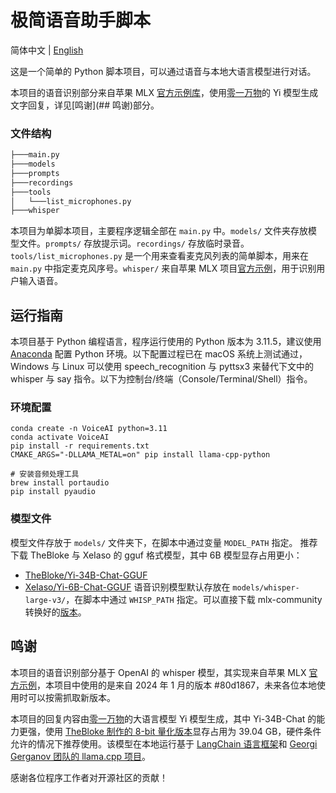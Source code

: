 # 极简语音助手脚本

简体中文 | [English](README.md)

这是一个简单的 Python 脚本项目，可以通过语音与本地大语言模型进行对话。

本项目的语音识别部分来自苹果 MLX [官方示例库](https://github.com/ml-explore/mlx-examples/tree/main/whisper)，使用[零一万物](https://www.lingyiwanwu.com)的 Yi 模型生成文字回复，详见[鸣谢](## 鸣谢)部分。

### 文件结构

```bash
├───main.py
├───models
├───prompts
├───recordings
├───tools
│   └───list_microphones.py
├───whisper
```

本项目为单脚本项目，主要程序逻辑全部在 `main.py` 中。`models/` 文件夹存放模型文件。`prompts/` 存放提示词。`recordings/` 存放临时录音。`tools/list_microphones.py` 是一个用来查看麦克风列表的简单脚本，用来在 `main.py` 中指定麦克风序号。`whisper/` 来自苹果 MLX 项目[官方示例](https://github.com/ml-explore/mlx-examples/tree/main/whisper)，用于识别用户输入语音。

## 运行指南

本项目基于 Python 编程语言，程序运行使用的 Python 版本为 3.11.5，建议使用 [Anaconda](https://www.anaconda.com) 配置 Python 环境。以下配置过程已在 macOS 系统上测试通过，Windows 与 Linux 可以使用 speech_recognition 与 pyttsx3 来替代下文中的 whisper 与 say 指令。以下为控制台/终端（Console/Terminal/Shell）指令。

### 环境配置

```
conda create -n VoiceAI python=3.11
conda activate VoiceAI
pip install -r requirements.txt
CMAKE_ARGS="-DLLAMA_METAL=on" pip install llama-cpp-python

# 安装音频处理工具
brew install portaudio
pip install pyaudio
```

### 模型文件
模型文件存放于  `models/` 文件夹下，在脚本中通过变量 `MODEL_PATH` 指定。
推荐下载 TheBloke 与 XeIaso 的 gguf 格式模型，其中 6B 模型显存占用更小：
- [TheBloke/Yi-34B-Chat-GGUF](https://huggingface.co/TheBloke/Yi-34B-Chat-GGUF/blob/main/yi-34b-chat.Q8_0.gguf)
- [XeIaso/Yi-6B-Chat-GGUF](https://huggingface.co/XeIaso/yi-chat-6B-GGUF/blob/main/yi-chat-6b.Q8_0.gguf)
语音识别模型默认存放在 `models/whisper-large-v3/`，在脚本中通过 `WHISP_PATH` 指定。可以直接下载 mlx-community 转换好的[版本](https://huggingface.co/mlx-community/whisper-large-v3-mlx)。

## 鸣谢

本项目的语音识别部分基于 OpenAI 的 whisper 模型，其实现来自苹果 MLX [官方示例](https://github.com/ml-explore/mlx-examples/tree/main/whisper)，本项目中使用的是来自 2024 年 1 月的版本 #80d1867，未来各位本地使用时可以按需抓取新版本。

本项目的回复内容由[零一万物](https://www.lingyiwanwu.com)的大语言模型 Yi 模型生成，其中 Yi-34B-Chat 的能力更强，使用 [TheBloke 制作的 8-bit 量化版本](https://huggingface.co/TheBloke/Yi-34B-Chat-GGUF)显存占用为 39.04 GB，硬件条件允许的情况下推荐使用。该模型在本地运行基于 [LangChain 语言框架](https://www.langchain.com)和 [Georgi Gerganov 团队的 llama.cpp 项目](https://github.com/ggerganov/llama.cpp)。

感谢各位程序工作者对开源社区的贡献！